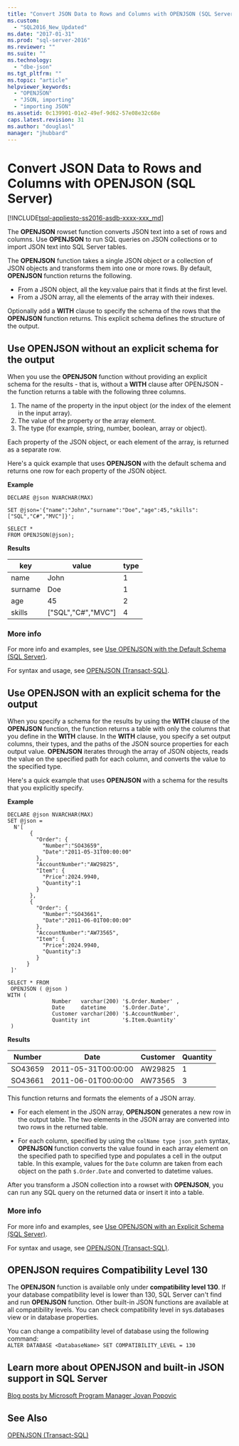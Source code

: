 ```yaml
---
title: "Convert JSON Data to Rows and Columns with OPENJSON (SQL Server) | Microsoft Docs"
ms.custom: 
  - "SQL2016_New_Updated"
ms.date: "2017-01-31"
ms.prod: "sql-server-2016"
ms.reviewer: ""
ms.suite: ""
ms.technology: 
  - "dbe-json"
ms.tgt_pltfrm: ""
ms.topic: "article"
helpviewer_keywords: 
  - "OPENJSON"
  - "JSON, importing"
  - "importing JSON"
ms.assetid: 0c139901-01e2-49ef-9d62-57e08e32c68e
caps.latest.revision: 31
ms.author: "douglasl"
manager: "jhubbard"
---
```

# Convert JSON Data to Rows and Columns with OPENJSON (SQL Server)
[!INCLUDE[tsql-appliesto-ss2016-asdb-xxxx-xxx_md](../../relational-databases/data-compression/includes/tsql-appliesto-ss2016-asdb-xxxx-xxx-md.md)]

The **OPENJSON** rowset function converts JSON text into a set of rows and columns. Use **OPENJSON** to run SQL queries on JSON collections or to import JSON text into SQL Server tables.  
  
 The **OPENJSON** function takes a single JSON object or a collection of JSON objects and transforms them into one or more rows. By default, **OPENJSON** function returns the following.
-   From a JSON object, all the key:value pairs that it finds at the first level.
-   From a JSON array, all the elements of the array with their indexes.  
  
Optionally add a **WITH** clause to specify the schema of the rows that the **OPENJSON** function returns. This explicit schema defines the structure of the output.  
  
## Use OPENJSON without an explicit schema for the output
When you use the **OPENJSON** function without providing an explicit schema for the results - that is, without a **WITH** clause after OPENJSON - the function returns a table with the following three columns.
1.  The name of the property in the input object (or the index of the element in the input array).
2.  The value of the property or the array element.
3.  The type (for example, string, number, boolean, array or object).

Each property of the JSON object, or each element of the array, is returned as a separate row.  

Here's a quick example that uses **OPENJSON** with the default schema and returns one row for each property of the JSON object.  
 
**Example**
```tsql  
DECLARE @json NVARCHAR(MAX)

SET @json='{"name":"John","surname":"Doe","age":45,"skills":["SQL","C#","MVC"]}';

SELECT *
FROM OPENJSON(@json);
```  
  
**Results**  
  
|key|value|type|  
|---------|-----------|----------|  
|name|John|1|  
|surname|Doe|1|  
|age|45|2|  
|skills|["SQL","C#","MVC"]|4|

### More info

For more info and examples, see [Use OPENJSON with the Default Schema &#40;SQL Server&#41;](../../relational-databases/json/use-openjson-with-the-default-schema-sql-server.md).

For syntax and usage, see [OPENJSON &#40;Transact-SQL&#41;](../../t-sql/functions/openjson-transact-sql.md). 

    
## Use OPENJSON with an explicit schema for the output
When you specify a schema for the results by using the **WITH** clause of the **OPENJSON** function, the function returns a table with only the columns that you define in the **WITH** clause. In the **WITH** clause, you specify a set output columns, their types, and the paths of the JSON source properties for each output value. **OPENJSON** iterates through the array of JSON objects, reads the value on the specified path for each column, and converts the value to the specified type.  

Here's a quick example that uses **OPENJSON** with a schema for the results that you explicitly specify.  
  
**Example**
  
```tsql  
DECLARE @json NVARCHAR(MAX)
SET @json =   
  N'[  
       {  
         "Order": {  
           "Number":"SO43659",  
           "Date":"2011-05-31T00:00:00"  
         },  
         "AccountNumber":"AW29825",  
         "Item": {  
           "Price":2024.9940,  
           "Quantity":1  
         }  
       },  
       {  
         "Order": {  
           "Number":"SO43661",  
           "Date":"2011-06-01T00:00:00"  
         },  
         "AccountNumber":"AW73565",  
         "Item": {  
           "Price":2024.9940,  
           "Quantity":3  
         }  
      }  
 ]'  
   
SELECT * FROM  
 OPENJSON ( @json )  
WITH (   
              Number   varchar(200) '$.Order.Number' ,  
              Date     datetime     '$.Order.Date',  
              Customer varchar(200) '$.AccountNumber',  
              Quantity int          '$.Item.Quantity'  
 ) 
```  
  
**Results**  
  
|Number|Date|Customer|Quantity|  
|------------|----------|--------------|--------------|  
|SO43659|2011-05-31T00:00:00|AW29825|1|  
|SO43661|2011-06-01T00:00:00|AW73565|3|  
  
 This function returns and formats the elements of a JSON array.  
  
-   For each element in the JSON array, **OPENJSON** generates a new row in the output table. The two elements in the JSON array are converted into two rows in the returned table.  
  
-   For each column, specified by using the `colName type json_path` syntax, **OPENJSON** function converts the value found in each array element on the specified path to specified type and populates a cell in the output table. In this example, values for the `Date` column are taken from each object on the path `$.Order.Date` and converted to datetime values.  
  
After you transform a JSON collection into a rowset with **OPENJSON**, you can run any SQL query on the returned data or insert it into a table.  

### More info
For more info and examples, see [Use OPENJSON with an Explicit Schema &#40;SQL Server&#41;](../../relational-databases/json/use-openjson-with-an-explicit-schema-sql-server.md).

For syntax and usage, see [OPENJSON &#40;Transact-SQL&#41;](../../t-sql/functions/openjson-transact-sql.md).

## OPENJSON requires Compatibility Level 130
The **OPENJSON** function is available only under **compatibility level 130**. If your database compatibility level is lower than 130, SQL Server can't find and run **OPENJSON** function. Other built-in JSON functions are available at all compatibility levels. You can check compatibility level in sys.databases view or in database properties.

You can change a compatibility level of database using the following command:   
`ALTER DATABASE <DatabaseName> SET COMPATIBILITY_LEVEL = 130`  

## Learn more about OPENJSON and built-in JSON support in SQL Server  
 [Blog posts by Microsoft Program Manager Jovan Popovic](http://blogs.msdn.com/b/sqlserverstorageengine/archive/tags/json/)  
  
## See Also  
 [OPENJSON &#40;Transact-SQL&#41;](../../t-sql/functions/openjson-transact-sql.md)  
  
  